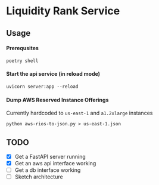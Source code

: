 # Liquidity Rank Service

## Usage

#### Prerequsites

```
poetry shell
```

#### Start the api service (in reload mode)

```
uvicorn server:app --reload
```

#### Dump AWS Reserved Instance Offerings

Currently hardcoded to `us-east-1` and `a1.2xlarge` instances

```
python aws-rios-to-json.py > us-east-1.json
```

## TODO

- [x] Get a FastAPI server running
- [x] Get an aws api interface working
- [ ] Get a db interface working
- [ ] Sketch architecture

